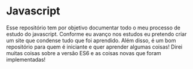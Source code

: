 # Javascript
Esse repositório tem por objetivo documentar todo o meu processo de estudo do javascript. Conforme eu avanço nos estudos eu pretendo criar um site que condense tudo que foi aprendido.
Além disso, é um bom repositório para quem é iniciante e quer aprender algumas coisas! Direi muitas coisas sobre a versão ES6 e as coisas novas que foram implementadas! 
